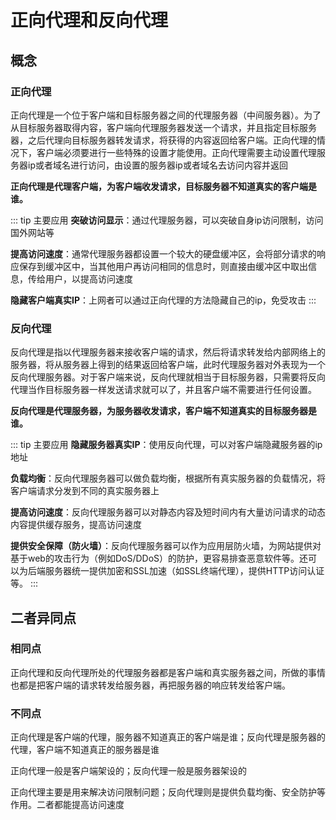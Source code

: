 # 正向代理和反向代理

## 概念

### 正向代理

正向代理是一个位于客户端和目标服务器之间的代理服务器（中间服务器）。为了从目标服务器取得内容，客户端向代理服务器发送一个请求，并且指定目标服务器，之后代理向目标服务器转发请求，将获得的内容返回给客户端。正向代理的情况下，客户端必须要进行一些特殊的设置才能使用。正向代理需要主动设置代理服务器ip或者域名进行访问，由设置的服务器ip或者域名去访问内容并返回

**正向代理是代理客户端，为客户端收发请求，目标服务器不知道真实的客户端是谁。**

::: tip 主要应用
**突破访问显示**：通过代理服务器，可以突破自身ip访问限制，访问国外网站等

**提高访问速度**：通常代理服务器都设置一个较大的硬盘缓冲区，会将部分请求的响应保存到缓冲区中，当其他用户再访问相同的信息时，则直接由缓冲区中取出信息，传给用户，以提高访问速度

**隐藏客户端真实IP**：上网者可以通过正向代理的方法隐藏自己的ip，免受攻击
:::

### 反向代理

反向代理是指以代理服务器来接收客户端的请求，然后将请求转发给内部网络上的服务器，将从服务器上得到的结果返回给客户端，此时代理服务器对外表现为一个反向代理服务器。对于客户端来说，反向代理就相当于目标服务器，只需要将反向代理当作目标服务器一样发送请求就可以了，并且客户端不需要进行任何设置。

**反向代理是代理服务器，为服务器收发请求，客户端不知道真实的目标服务器是谁。**

::: tip 主要应用
**隐藏服务器真实IP**：使用反向代理，可以对客户端隐藏服务器的ip地址  

**负载均衡**：反向代理服务器可以做负载均衡，根据所有真实服务器的负载情况，将客户端请求分发到不同的真实服务器上  

**提高访问速度**：反向代理服务器可以对静态内容及短时间内有大量访问请求的动态内容提供缓存服务，提高访问速度  

**提供安全保障（防火墙）**：反向代理服务器可以作为应用层防火墙，为网站提供对基于web的攻击行为（例如DoS/DDoS）的防护，更容易排查恶意软件等。还可以为后端服务器统一提供加密和SSL加速（如SSL终端代理），提供HTTP访问认证等。
:::

## 二者异同点

### 相同点

正向代理和反向代理所处的代理服务器都是客户端和真实服务器之间，所做的事情也都是把客户端的请求转发给服务器，再把服务器的响应转发给客户端。

### 不同点

正向代理是客户端的代理，服务器不知道真正的客户端是谁；反向代理是服务器的代理，客户端不知道真正的服务器是谁

正向代理一般是客户端架设的；反向代理一般是服务器架设的

正向代理主要是用来解决访问限制问题；反向代理则是提供负载均衡、安全防护等作用。二者都能提高访问速度
